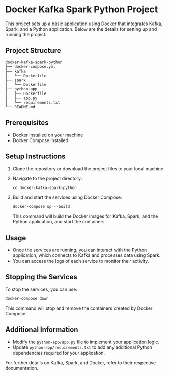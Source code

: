 # Docker Kafka Spark Python Project

This project sets up a basic application using Docker that integrates Kafka, Spark, and a Python application. Below are the details for setting up and running the project.

## Project Structure

```
docker-kafka-spark-python
├── docker-compose.yml
├── kafka
│   └── Dockerfile
├── spark
│   └── Dockerfile
├── python-app
│   ├── Dockerfile
│   ├── app.py
│   └── requirements.txt
└── README.md
```

## Prerequisites

- Docker installed on your machine
- Docker Compose installed

## Setup Instructions

1. Clone the repository or download the project files to your local machine.

2. Navigate to the project directory:

   ```
   cd docker-kafka-spark-python
   ```

3. Build and start the services using Docker Compose:

   ```
   docker-compose up --build
   ```

   This command will build the Docker images for Kafka, Spark, and the Python application, and start the containers.

## Usage

- Once the services are running, you can interact with the Python application, which connects to Kafka and processes data using Spark.
- You can access the logs of each service to monitor their activity.

## Stopping the Services

To stop the services, you can use:

```
docker-compose down
```

This command will stop and remove the containers created by Docker Compose.

## Additional Information

- Modify the `python-app/app.py` file to implement your application logic.
- Update `python-app/requirements.txt` to add any additional Python dependencies required for your application.

For further details on Kafka, Spark, and Docker, refer to their respective documentation.